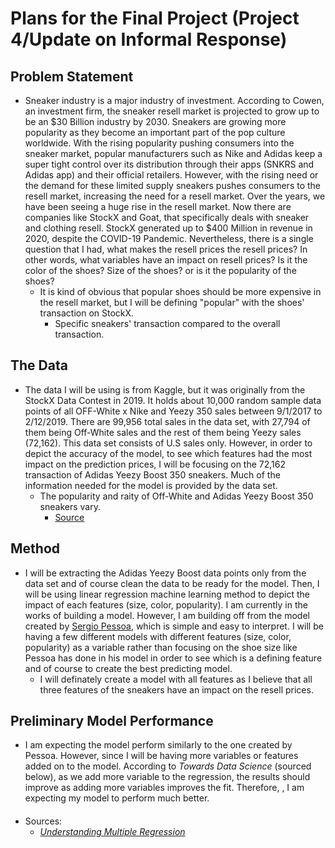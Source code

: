 # Plans for the Final Project (Project 4/Update on Informal Response)

## Problem Statement 
* Sneaker industry is a major industry of investment. According to Cowen, an investment firm, the sneaker resell market is projected to grow up to be an $30 Billion industry by 2030. Sneakers are growing more popularity as they become an important part of the pop culture worldwide. With the rising popularity pushing consumers into the sneaker market, popular manufacturers such as Nike and Adidas keep a super tight control over its distribution through their apps (SNKRS and Adidas app) and their official retailers. However, with the rising need or the demand for these limited supply sneakers pushes consumers to the resell market, increasing the need for a resell market. Over the years, we have been seeing a huge rise in the resell market. Now there are companies like StockX and Goat, that specifically deals with sneaker and clothing resell. StockX generated up to $400 Million in revenue in 2020, despite the COVID-19 Pandemic. Nevertheless, there is a single question that I had, what makes the resell prices the resell prices? In other words, what variables have an impact on resell prices? Is it the color of the shoes? Size of the shoes? or is it the popularity of the shoes? 
  * It is kind of obvious that popular shoes should be more expensive in the resell market, but I will be defining "popular" with the shoes' transaction on StockX.
    * Specific sneakers' transaction compared to the overall transaction. 

## The Data
* The data I will be using is from Kaggle, but it was originally from the StockX Data Contest in 2019. It holds about 10,000 random sample data points of all OFF-White x Nike and Yeezy 350 sales between 9/1/2017 to 2/12/2019. There are 99,956 total sales in the data set, with 27,794 of them being Off-White sales and the rest of them being Yeezy sales (72,162). This data set consists of U.S sales only. However, in order to depict the accuracy of the model, to see which features had the most impact on the prediction prices, I will be focusing on the 72,162 transaction of Adidas Yeezy Boost 350 sneakers. Much of the information needed for the model is provided by the data set. 
  * The popularity and raity of Off-White and Adidas Yeezy Boost 350 sneakers vary. 
    * [Source](https://www.kaggle.com/hudsonstuck/stockx-data-contest)  

## Method 
* I will be extracting the Adidas Yeezy Boost data points only from the data set and of course clean the data to be ready for the model. Then, I will be using linear regression machine learning method to depict the impact of each features (size, color, popularity). I am currently in the works of building a model. However, I am building off from the model created by [Sergio Pessoa](https://www.kaggle.com/sslp23/analyzing-yeezy-s-market), which is simple and easy to interpret. I will be having a few different models with different features (size, color, popularity) as a variable rather than focusing on the shoe size like Pessoa has done in his model in order to see which is a defining feature and of course to create the best predicting model. 
  * I will definately create a model with all features as I believe that all three features of the sneakers have an impact on the resell prices. 

## Preliminary Model Performance
* I am expecting the model perform similarly to the one created by Pessoa. However, since I will be having more variables or features added on to the model. According to _Towards Data Science_ (sourced below), as we add more variable to the regression, the results should improve as adding more variables improves the fit. Therefore, , I am expecting my model to perform much better. 


#### 
* Sources: 
  * [_Understanding Multiple Regression_](https://towardsdatascience.com/understanding-multiple-regression-249b16bde83e) 
